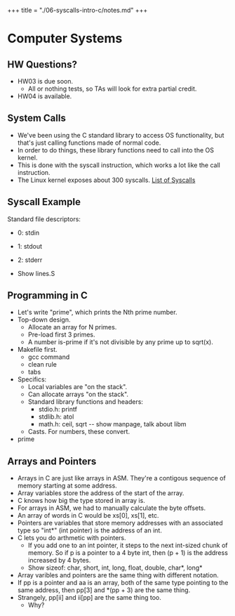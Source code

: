 +++
title = "./06-syscalls-intro-c/notes.md"
+++

# Computer Systems

## HW Questions?

 - HW03 is due soon.
   - All or nothing tests, so TAs will look for extra partial credit.
 - HW04 is available.

## System Calls

 - We've been using the C standard library to access OS functionality,
   but that's just calling functions made of normal code.
 - In order to do things, these library functions need to call into the
   OS kernel.
 - This is done with the syscall instruction, which works a lot like
   the call instruction.
 - The Linux kernel exposes about 300 syscalls. 
   [List of Syscalls](https://filippo.io/linux-syscall-table/)

## Syscall Example

Standard file descriptors:

 - 0: stdin
 - 1: stdout
 - 2: stderr

 - Show lines.S

## Programming in C
 
 - Let's write "prime", which prints the Nth prime number.
 - Top-down design.
   - Allocate an array for N primes.
   - Pre-load first 3 primes.
   - A number is-prime if it's not divisible by any prime up to sqrt(x).
 - Makefile first.
   - gcc command
   - clean rule
   - tabs
 - Specifics:
   - Local variables are "on the stack".
   - Can allocate arrays "on the stack".
   - Standard library functions and headers:
     - stdio.h: printf
     - stdlib.h: atol
     - math.h: ceil, sqrt -- show manpage, talk about libm
   - Casts. For numbers, these convert.
  - prime

## Arrays and Pointers

 - Arrays in C are just like arrays in ASM. They're a contigous sequence of
   memory starting at some address.
 - Array variables store the address of the start of the array.
 - C knows how big the type stored in array is.
 - For arrays in ASM, we had to manually calculate the byte offsets.
 - An array of words in C would be xs[0], xs[1], etc.
 - Pointers are variables that store memory addresses with an associated type
   so "int\*" (int pointer) is the address of an int.
 - C lets you do arthmetic with pointers.
   - If you add one to an int pointer, it steps to the next int-sized chunk of memory.
     So if p is a pointer to a 4 byte int, then (p + 1) is the address increased by
     4 bytes.
   - Show sizeof: char, short, int, long, float, double, char\*, long\* 
 - Array varibles and pointers are the same thing with different notation.
 - If pp is a pointer and aa is an array, both of the same type pointing to the same
   address, then pp[3] and \*(pp + 3) are the same thing.
 - Strangely, pp[ii] and ii[pp] are the same thing too.
   - Why?

